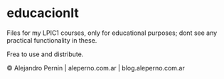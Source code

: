educacionIt
===========

Files for my LPIC1 courses, only for educational purposes;
dont see any practical functionality in these.

Frea to use and distribute. 

© Alejandro Pernin | aleperno.com.ar | blog.aleperno.com.ar
